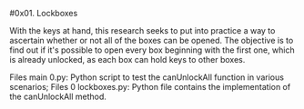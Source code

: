 #0x01. Lockboxes

With the keys at hand, this research seeks to put into practice a way to ascertain whether 
or not all of the boxes can be opened. The objective is to find out if it's possible to 
open every box beginning with the first one, which is already unlocked, as each box can 
hold keys to other boxes.

Files main 0.py: Python script to test the canUnlockAll function in various scenarios; 
Files 0 lockboxes.py: Python file contains the implementation of the canUnlockAll method.
